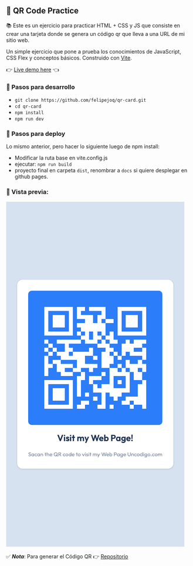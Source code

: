 ## 🚀 QR Code Practice

📚 Este es un ejercicio para practicar HTML + CSS y JS que consiste en crear una tarjeta donde se genera un código qr que lleva a una URL de mi sitio web.

Un simple ejercicio que pone a prueba los conocimientos de JavaScript, CSS Flex y conceptos básicos. Construido con [Vite](https://vitejs.dev/).

👉 [Live demo here](https://felipejoq.github.io/qr-card/) 👈

### 👣 Pasos para desarrollo

- `git clone https://github.com/felipejoq/qr-card.git`
- `cd qr-card`
- `npm install`
- `npm run dev`

### 👣 Pasos para deploy

Lo mismo anterior, pero hacer lo siguiente luego de npm install:

- Modificar la ruta base en vite.config.js
- ejecutar: `npm run build`
- proyecto final en carpeta `dist`, renombrar a `docs` si quiere desplegar en github pages.

### 📸 Vista previa:

![vista previa tarjeta qr code](https://github.com/felipejoq/qr-card/blob/main/preview.png?raw=true)


✅ ***Nota***: Para generar el Código QR 👉 [Repositorio](https://github.com/danielgjackson/qrcodejs)